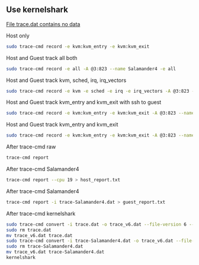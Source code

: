 ## Use kernelshark

[File trace.dat contains no data](../../../resources/images/trace-cmd/kernelshark/contains_no_data.png)

Host only
```bash
sudo trace-cmd record -e kvm:kvm_entry -e kvm:kvm_exit
```

Host and Guest track all both
```bash
sudo trace-cmd record -e all -A @3:823 --name Salamander4 -e all
```

Host and Guest track kvm, sched, irq, irq_vectors
```bash
sudo trace-cmd record -e kvm -e sched -e irq -e irq_vectors -A @3:823 --name Salamander4 -e all ssh root@192.168.51 'ls -lR . > /dev/null'
```


Host and Guest track kvm_entry and kvm_exit with ssh to guest
```bash
sudo trace-cmd record -e kvm:kvm_entry -e kvm:kvm_exit -A @3:823 --name Salamander4 -e all ssh root@192.168.1.7851 'ls -lR . > /dev/null'
```

Host and Guest track kvm_entry and kvm_exit
```bash
sudo trace-cmd record -e kvm:kvm_entry -e kvm:kvm_exit -A @3:823 --name Salamander4 -e all
```

After trace-cmd raw
```bash
trace-cmd report
```

After trace-cmd Salamander4
```bash
trace-cmd report --cpu 19 > host_report.txt
```

After trace-cmd Salamander4
```bash
trace-cmd report -i trace-Salamander4.dat > guest_report.txt
```

After trace-cmd kernelshark
```bash
sudo trace-cmd convert -i trace.dat -o trace_v6.dat --file-version 6 --compression none
sudo rm trace.dat
mv trace_v6.dat trace.dat
sudo trace-cmd convert -i trace-Salamander4.dat -o trace_v6.dat --file-version 6 --compression none
sudo rm trace-Salamander4.dat
mv trace_v6.dat trace-Salamander4.dat
kernelshark
```